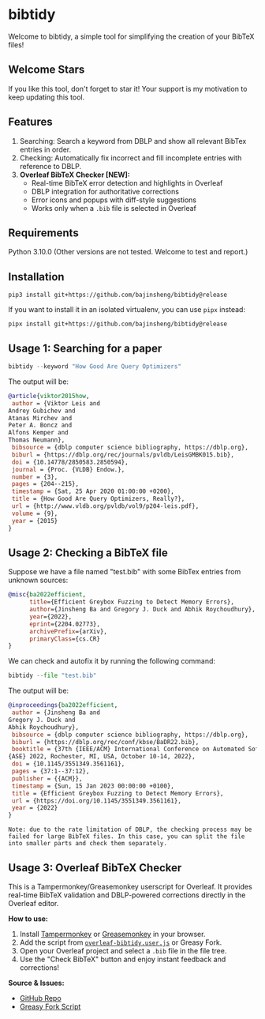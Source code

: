 # bibtidy

Welcome to bibtidy, a simple tool for simplifying the creation of your BibTeX files! 

## Welcome Stars
If you like this tool, don't forget to star it! Your support is my motivation to keep updating this tool.

## Features
1. Searching: Search a keyword from DBLP and show all relevant BibTex entries in order.
2. Checking: Automatically fix incorrect and fill incomplete entries with reference to DBLP.
3. **Overleaf BibTeX Checker [NEW]:**
   - Real-time BibTeX error detection and highlights in Overleaf
   - DBLP integration for authoritative corrections
   - Error icons and popups with diff-style suggestions
   - Works only when a `.bib` file is selected in Overleaf

## Requirements
Python 3.10.0
(Other versions are not tested. Welcome to test and report.)

## Installation
```shell
pip3 install git+https://github.com/bajinsheng/bibtidy@release
```
If you want to install it in an isolated virtualenv, you can use `pipx` instead:
```shell
pipx install git+https://github.com/bajinsheng/bibtidy@release
```

## Usage 1: Searching for a paper
```python
bibtidy --keyword "How Good Are Query Optimizers"
```
The output will be:
```bibtex
@article{viktor2015how,
 author = {Viktor Leis and
Andrey Gubichev and
Atanas Mirchev and
Peter A. Boncz and
Alfons Kemper and
Thomas Neumann},
 bibsource = {dblp computer science bibliography, https://dblp.org},
 biburl = {https://dblp.org/rec/journals/pvldb/LeisGMBK015.bib},
 doi = {10.14778/2850583.2850594},
 journal = {Proc. {VLDB} Endow.},
 number = {3},
 pages = {204--215},
 timestamp = {Sat, 25 Apr 2020 01:00:00 +0200},
 title = {How Good Are Query Optimizers, Really?},
 url = {http://www.vldb.org/pvldb/vol9/p204-leis.pdf},
 volume = {9},
 year = {2015}
}
```

## Usage 2: Checking a BibTeX file
Suppose we have a file named "test.bib" with some BibTex entries from unknown sources:
```bibtex
@misc{ba2022efficient,
      title={Efficient Greybox Fuzzing to Detect Memory Errors}, 
      author={Jinsheng Ba and Gregory J. Duck and Abhik Roychoudhury},
      year={2022},
      eprint={2204.02773},
      archivePrefix={arXiv},
      primaryClass={cs.CR}
}

```
We can check and autofix it by running the following command:
```python
bibtidy --file "test.bib"
```

The output will be:
```bibtex
@inproceedings{ba2022efficient,
 author = {Jinsheng Ba and
Gregory J. Duck and
Abhik Roychoudhury},
 bibsource = {dblp computer science bibliography, https://dblp.org},
 biburl = {https://dblp.org/rec/conf/kbse/BaDR22.bib},
 booktitle = {37th {IEEE/ACM} International Conference on Automated Software Engineering,
{ASE} 2022, Rochester, MI, USA, October 10-14, 2022},
 doi = {10.1145/3551349.3561161},
 pages = {37:1--37:12},
 publisher = {{ACM}},
 timestamp = {Sun, 15 Jan 2023 00:00:00 +0100},
 title = {Efficient Greybox Fuzzing to Detect Memory Errors},
 url = {https://doi.org/10.1145/3551349.3561161},
 year = {2022}
}
```

``Note: due to the rate limitation of DBLP, the checking process may be failed for large BibTeX files. In this case, you can split the file into smaller parts and check them separately.``

## Usage 3: Overleaf BibTeX Checker

This is a Tampermonkey/Greasemonkey userscript for Overleaf. It provides real-time BibTeX validation and DBLP-powered corrections directly in the Overleaf editor.

**How to use:**
1. Install [Tampermonkey](https://www.tampermonkey.net/) or [Greasemonkey](https://www.greasespot.net/) in your browser.
2. Add the script from [`overleaf-bibtidy.user.js`](./overleaf-bibtidy.user.js) or Greasy Fork.
3. Open your Overleaf project and select a `.bib` file in the file tree.
4. Use the "Check BibTeX" button and enjoy instant feedback and corrections!

**Source & Issues:**
- [GitHub Repo](https://github.com/bajinsheng/bibtidy)
- [Greasy Fork Script](https://greasyfork.org/en/scripts/544119-bibtidy-plugin-for-overleaf-editor) 
